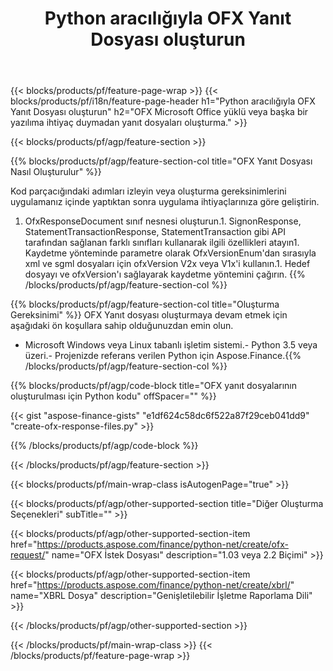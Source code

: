 ﻿---
title: Python aracılığıyla OFX Yanıt Dosyası oluşturun
description: OFX yanıt dosyası oluşturma için örnek kod. Python tabanlı uygulamalarda toplu OFX yanıt dosyalarının oluşturulması için API örnek kodunu kullanın. 
url: /tr/python-net/create/ofx-response/
family: finance
platformtag: python
feature: create
informat: OFX Response
outformat: 
otherformats: OFX Response
---
{{< blocks/products/pf/feature-page-wrap >}}
{{< blocks/products/pf/i18n/feature-page-header h1="Python aracılığıyla OFX Yanıt Dosyası oluşturun" h2="OFX Microsoft Office yüklü veya başka bir yazılıma ihtiyaç duymadan yanıt dosyaları oluşturma." >}}

{{< blocks/products/pf/agp/feature-section >}}

{{% blocks/products/pf/agp/feature-section-col title="OFX Yanıt Dosyası Nasıl Oluşturulur" %}}

Kod parçacığındaki adımları izleyin veya oluşturma gereksinimlerini uygulamanız içinde yaptıktan sonra uygulama ihtiyaçlarınıza göre geliştirin.

1. OfxResponseDocument sınıf nesnesi oluşturun.1. SignonResponse, StatementTransactionResponse, StatementTransaction gibi API tarafından sağlanan farklı sınıfları kullanarak ilgili özellikleri atayın1. Kaydetme yönteminde parametre olarak OfxVersionEnum'dan sırasıyla xml ve sgml dosyaları için ofxVersion V2x veya V1x'i kullanın.1. Hedef dosyayı ve ofxVersion'ı sağlayarak kaydetme yöntemini çağırın.
{{% /blocks/products/pf/agp/feature-section-col %}}

{{% blocks/products/pf/agp/feature-section-col title="Oluşturma Gereksinimi" %}}
OFX Yanıt dosyası oluşturmaya devam etmek için aşağıdaki ön koşullara sahip olduğunuzdan emin olun. 
- Microsoft Windows veya Linux tabanlı işletim sistemi.- Python 3.5 veya üzeri.- Projenizde referans verilen Python için Aspose.Finance.{{% /blocks/products/pf/agp/feature-section-col %}}

{{% blocks/products/pf/agp/code-block title="OFX yanıt dosyalarının oluşturulması için Python kodu" offSpacer="" %}}

{{< gist "aspose-finance-gists" "e1df624c58dc6f522a87f29ceb041dd9" "create-ofx-response-files.py" >}}

{{% /blocks/products/pf/agp/code-block %}}

{{< /blocks/products/pf/agp/feature-section >}}

{{< blocks/products/pf/main-wrap-class isAutogenPage="true" >}}

{{< blocks/products/pf/agp/other-supported-section title="Diğer Oluşturma Seçenekleri" subTitle="" >}}

{{< blocks/products/pf/agp/other-supported-section-item href="https://products.aspose.com/finance/python-net/create/ofx-request/" name="OFX İstek Dosyası" description="1.03 veya 2.2 Biçimi" >}}

{{< blocks/products/pf/agp/other-supported-section-item href="https://products.aspose.com/finance/python-net/create/xbrl/" name="XBRL Dosya" description="Genişletilebilir İşletme Raporlama Dili" >}}

{{< /blocks/products/pf/agp/other-supported-section >}}

{{< /blocks/products/pf/main-wrap-class >}}
{{< /blocks/products/pf/feature-page-wrap >}}